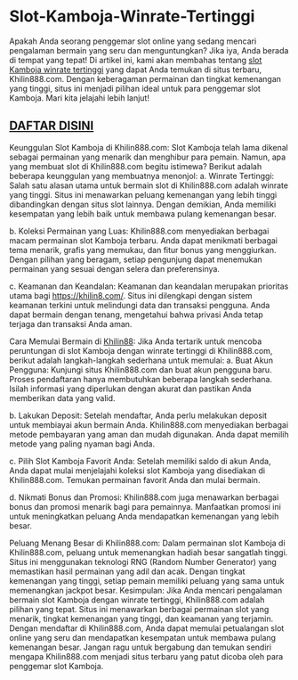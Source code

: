 # Slot-Kamboja-Winrate-Tertinggi

Apakah Anda seorang penggemar slot online yang sedang mencari pengalaman bermain yang seru dan menguntungkan? Jika iya, Anda berada di tempat yang tepat! Di artikel ini, kami akan membahas tentang <a href="https://www.khilin888.com" rel="dofollow">slot Kamboja winrate tertinggi</a> yang dapat Anda temukan di situs terbaru, Khilin888.com. Dengan keberagaman permainan dan tingkat kemenangan yang tinggi, situs ini menjadi pilihan ideal untuk para penggemar slot Kamboja. Mari kita jelajahi lebih lanjut!
<h2><a href="https://www.khilin888.com" rel="dofollow">DAFTAR DISINI</a></h2>

Keunggulan Slot Kamboja di Khilin888.com:
Slot Kamboja telah lama dikenal sebagai permainan yang menarik dan menghibur para pemain. Namun, apa yang membuat slot di Khilin888.com begitu istimewa? Berikut adalah beberapa keunggulan yang membuatnya menonjol:
a. Winrate Tertinggi: Salah satu alasan utama untuk bermain slot di Khilin888.com adalah winrate yang tinggi. Situs ini menawarkan peluang kemenangan yang lebih tinggi dibandingkan dengan situs slot lainnya. Dengan demikian, Anda memiliki kesempatan yang lebih baik untuk membawa pulang kemenangan besar.

b. Koleksi Permainan yang Luas: Khilin888.com menyediakan berbagai macam permainan slot Kamboja terbaru. Anda dapat menikmati berbagai tema menarik, grafis yang memukau, dan fitur bonus yang menggiurkan. Dengan pilihan yang beragam, setiap pengunjung dapat menemukan permainan yang sesuai dengan selera dan preferensinya.

c. Keamanan dan Keandalan: Keamanan dan keandalan merupakan prioritas utama bagi <a href="https://www.khilin888.com" rel="dofollow">https://khilin8.com/</a>. Situs ini dilengkapi dengan sistem keamanan terkini untuk melindungi data dan transaksi pengguna. Anda dapat bermain dengan tenang, mengetahui bahwa privasi Anda tetap terjaga dan transaksi Anda aman.

Cara Memulai Bermain di <a href="https://www.khilin888.com" rel="dofollow">Khilin88</a>:
Jika Anda tertarik untuk mencoba peruntungan di slot Kamboja dengan winrate tertinggi di Khilin888.com, berikut adalah langkah-langkah sederhana untuk memulai:
a. Buat Akun Pengguna: Kunjungi situs Khilin888.com dan buat akun pengguna baru. Proses pendaftaran hanya membutuhkan beberapa langkah sederhana. Isilah informasi yang diperlukan dengan akurat dan pastikan Anda memberikan data yang valid.

b. Lakukan Deposit: Setelah mendaftar, Anda perlu melakukan deposit untuk membiayai akun bermain Anda. Khilin888.com menyediakan berbagai metode pembayaran yang aman dan mudah digunakan. Anda dapat memilih metode yang paling nyaman bagi Anda.

c. Pilih Slot Kamboja Favorit Anda: Setelah memiliki saldo di akun Anda, Anda dapat mulai menjelajahi koleksi slot Kamboja yang disediakan di Khilin888.com. Temukan permainan favorit Anda dan mulai bermain.

d. Nikmati Bonus dan Promosi: Khilin888.com juga menawarkan berbagai bonus dan promosi menarik bagi para pemainnya. Manfaatkan promosi ini untuk meningkatkan peluang Anda mendapatkan kemenangan yang lebih besar.

Peluang Menang Besar di Khilin888.com:
Dalam permainan slot Kamboja di Khilin888.com, peluang untuk memenangkan hadiah besar sangatlah tinggi. Situs ini menggunakan teknologi RNG (Random Number Generator) yang memastikan hasil permainan yang adil dan acak. Dengan tingkat kemenangan yang tinggi, setiap pemain memiliki peluang yang sama untuk memenangkan jackpot besar.
Kesimpulan:
Jika Anda mencari pengalaman bermain slot Kamboja dengan winrate tertinggi, Khilin888.com adalah pilihan yang tepat. Situs ini menawarkan berbagai permainan slot yang menarik, tingkat kemenangan yang tinggi, dan keamanan yang terjamin. Dengan mendaftar di Khilin888.com, Anda dapat memulai petualangan slot online yang seru dan mendapatkan kesempatan untuk membawa pulang kemenangan besar. Jangan ragu untuk bergabung dan temukan sendiri mengapa Khilin888.com menjadi situs terbaru yang patut dicoba oleh para penggemar slot Kamboja.
